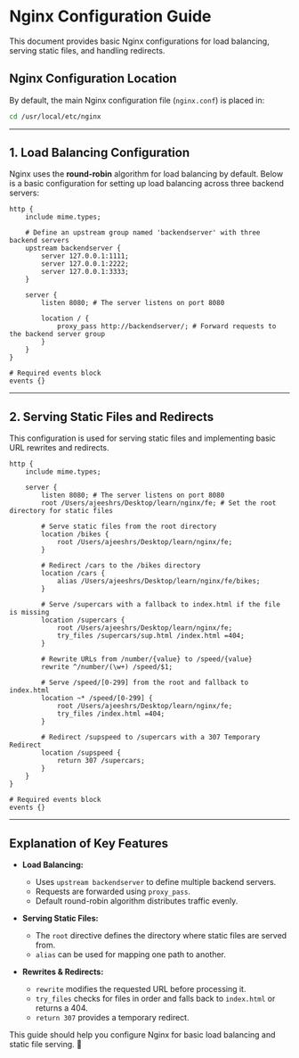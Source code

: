 # Nginx Configuration Guide

This document provides basic Nginx configurations for load balancing, serving static files, and handling redirects.

## Nginx Configuration Location

By default, the main Nginx configuration file (`nginx.conf`) is placed in:

```sh
cd /usr/local/etc/nginx
```

---

## 1. Load Balancing Configuration

Nginx uses the **round-robin** algorithm for load balancing by default. Below is a basic configuration for setting up load balancing across three backend servers:

```nginx
http {
    include mime.types;
    
    # Define an upstream group named 'backendserver' with three backend servers
    upstream backendserver {
        server 127.0.0.1:1111;
        server 127.0.0.1:2222;
        server 127.0.0.1:3333;
    }

    server {
        listen 8080; # The server listens on port 8080

        location / {
            proxy_pass http://backendserver/; # Forward requests to the backend server group
        }
    }
}

# Required events block
events {}
```

---

## 2. Serving Static Files and Redirects

This configuration is used for serving static files and implementing basic URL rewrites and redirects.

```nginx
http {
    include mime.types;
    
    server {
        listen 8080; # The server listens on port 8080
        root /Users/ajeeshrs/Desktop/learn/nginx/fe; # Set the root directory for static files

        # Serve static files from the root directory
        location /bikes {
            root /Users/ajeeshrs/Desktop/learn/nginx/fe;
        }

        # Redirect /cars to the /bikes directory
        location /cars {
            alias /Users/ajeeshrs/Desktop/learn/nginx/fe/bikes;
        }

        # Serve /supercars with a fallback to index.html if the file is missing
        location /supercars {
            root /Users/ajeeshrs/Desktop/learn/nginx/fe;
            try_files /supercars/sup.html /index.html =404;
        }

        # Rewrite URLs from /number/{value} to /speed/{value}
        rewrite ^/number/(\w+) /speed/$1;

        # Serve /speed/[0-299] from the root and fallback to index.html
        location ~* /speed/[0-299] {
            root /Users/ajeeshrs/Desktop/learn/nginx/fe;
            try_files /index.html =404;
        }

        # Redirect /supspeed to /supercars with a 307 Temporary Redirect
        location /supspeed {
            return 307 /supercars;
        }
    }
}

# Required events block
events {}
```

---

## Explanation of Key Features

- **Load Balancing:**

  - Uses `upstream backendserver` to define multiple backend servers.
  - Requests are forwarded using `proxy_pass`.
  - Default round-robin algorithm distributes traffic evenly.

- **Serving Static Files:**

  - The `root` directive defines the directory where static files are served from.
  - `alias` can be used for mapping one path to another.

- **Rewrites & Redirects:**

  - `rewrite` modifies the requested URL before processing it.
  - `try_files` checks for files in order and falls back to `index.html` or returns a 404.
  - `return 307` provides a temporary redirect.

This guide should help you configure Nginx for basic load balancing and static file serving. 🚀

